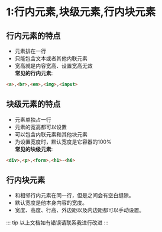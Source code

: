 # 1:行内元素,块级元素,行内块元素
## 行内元素的特点
+ 元素排在一行
+ 只能包含文本或者其他内联元素
+ 宽高就是内容宽高、设置宽高无效<br>
**常见的行内元素**:
``` html
<a>,<br>,<em>,<img>,<input>
```

## 块级元素的特点
+ 元素单独占一行
+ 元素的宽高都可以设置
+ 可以包含内联元素和其他块元素
+ 为设置宽度时，默认宽度是它容器的100%<br>
**常见的块级元素**:
``` html
<div>,<p>,<form>,<h1>-<h6>
```

## 行内块元素
+ 和相邻行内元素在同一行，但是之间会有空白缝隙。
+ 默认宽度是他本身内容的宽度。
+ 宽度、高度、行高、外边距以及内边距都可以手动设置。


::: tip
以上文档如有错误请联系我进行改进
:::